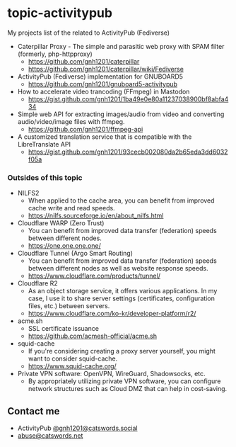 # topic-activitypub
My projects list of the related to ActivityPub (Fediverse)

* Caterpillar Proxy - The simple and parasitic web proxy with SPAM filter (formerly, php-httpproxy)
  * https://github.com/gnh1201/caterpillar
  * https://github.com/gnh1201/caterpillar/wiki/Fediverse
* ActivityPub (Fediverse) implementation for GNUBOARD5
  * https://github.com/gnh1201/gnuboard5-activitypub
* How to accelerate video trancoding (FFmpeg) in Mastodon
  * https://gist.github.com/gnh1201/1ba49e0e80a11237038900bf8abfa434
* Simple web API for extracting images/audio from video and converting audio/video/image files with ffmpeg.
  * https://github.com/gnh1201/ffmpeg-api
* A customized translation service that is compatible with the LibreTranslate API
  * https://gist.github.com/gnh1201/93cecb002080da2b65eda3dd6032f05a

### Outsides of this topic
* NILFS2
  * When applied to the cache area, you can benefit from improved cache write and read speeds.
  * https://nilfs.sourceforge.io/en/about_nilfs.html
* Cloudflare WARP (Zero Trust)
  * You can benefit from improved data transfer (federation) speeds between different nodes.
  * https://one.one.one.one/ 
* Cloudflare Tunnel (Argo Smart Routing)
  * You can benefit from improved data transfer (federation) speeds between different nodes as well as website response speeds.
  * https://www.cloudflare.com/products/tunnel/
* Cloudflare R2
  * As an object storage service, it offers various applications. In my case, I use it to share server settings (certificates, configuration files, etc.) between servers.
  * https://www.cloudflare.com/ko-kr/developer-platform/r2/
* acme.sh
  * SSL certificate issuance
  * https://github.com/acmesh-official/acme.sh
* squid-cache
  * If you're considering creating a proxy server yourself, you might want to consider squid-cache.
  * https://www.squid-cache.org/
* Private VPN software: OpenVPN, WireGuard, Shadowsocks, etc.
  * By appropriately utilizing private VPN software, you can configure network structures such as Cloud DMZ that can help in cost-saving.

## Contact me
* ActivityPub [@gnh1201@catswords.social](https://catswords.social/@gnh1201)
* abuse@catswords.net
